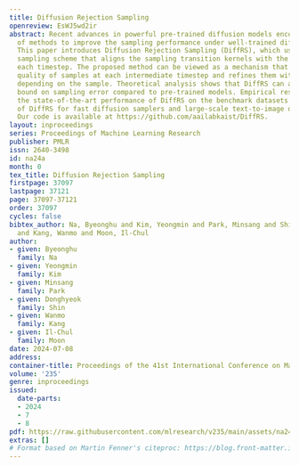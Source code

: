 ```yaml
---
title: Diffusion Rejection Sampling
openreview: EsWJ5wd2ir
abstract: Recent advances in powerful pre-trained diffusion models encourage the development
  of methods to improve the sampling performance under well-trained diffusion models.
  This paper introduces Diffusion Rejection Sampling (DiffRS), which uses a rejection
  sampling scheme that aligns the sampling transition kernels with the true ones at
  each timestep. The proposed method can be viewed as a mechanism that evaluates the
  quality of samples at each intermediate timestep and refines them with varying effort
  depending on the sample. Theoretical analysis shows that DiffRS can achieve a tighter
  bound on sampling error compared to pre-trained models. Empirical results demonstrate
  the state-of-the-art performance of DiffRS on the benchmark datasets and the effectiveness
  of DiffRS for fast diffusion samplers and large-scale text-to-image diffusion models.
  Our code is available at https://github.com/aailabkaist/DiffRS.
layout: inproceedings
series: Proceedings of Machine Learning Research
publisher: PMLR
issn: 2640-3498
id: na24a
month: 0
tex_title: Diffusion Rejection Sampling
firstpage: 37097
lastpage: 37121
page: 37097-37121
order: 37097
cycles: false
bibtex_author: Na, Byeonghu and Kim, Yeongmin and Park, Minsang and Shin, Donghyeok
  and Kang, Wanmo and Moon, Il-Chul
author:
- given: Byeonghu
  family: Na
- given: Yeongmin
  family: Kim
- given: Minsang
  family: Park
- given: Donghyeok
  family: Shin
- given: Wanmo
  family: Kang
- given: Il-Chul
  family: Moon
date: 2024-07-08
address:
container-title: Proceedings of the 41st International Conference on Machine Learning
volume: '235'
genre: inproceedings
issued:
  date-parts:
  - 2024
  - 7
  - 8
pdf: https://raw.githubusercontent.com/mlresearch/v235/main/assets/na24a/na24a.pdf
extras: []
# Format based on Martin Fenner's citeproc: https://blog.front-matter.io/posts/citeproc-yaml-for-bibliographies/
---
```

